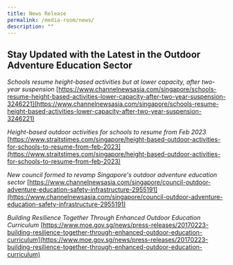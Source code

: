 ```yaml
---
title: News Release
permalink: /media-room/news/
description: ""
---
```

## Stay Updated with the Latest in the Outdoor Adventure Education Sector


*Schools resume height-based activities but at lower capacity, after two-year suspension*
[https://www.channelnewsasia.com/singapore/schools-resume-height-based-activities-lower-capacity-after-two-year-suspension-3246221](https://www.channelnewsasia.com/singapore/schools-resume-height-based-activities-lower-capacity-after-two-year-suspension-3246221)


*Height-based outdoor activities for schools to resume from Feb 2023*
[https://www.straitstimes.com/singapore/height-based-outdoor-activities-for-schools-to-resume-from-feb-2023](https://www.straitstimes.com/singapore/height-based-outdoor-activities-for-schools-to-resume-from-feb-2023)

*New council formed to revamp Singapore's outdoor adventure education sector*
[https://www.channelnewsasia.com/singapore/council-outdoor-adventure-education-safety-infrastructure-2955191](https://www.channelnewsasia.com/singapore/council-outdoor-adventure-education-safety-infrastructure-2955191)

*Building Resilience Together Through Enhanced Outdoor Education Curriculum*
[https://www.moe.gov.sg/news/press-releases/20170223-building-resilience-together-through-enhanced-outdoor-education-curriculum](https://www.moe.gov.sg/news/press-releases/20170223-building-resilience-together-through-enhanced-outdoor-education-curriculum)